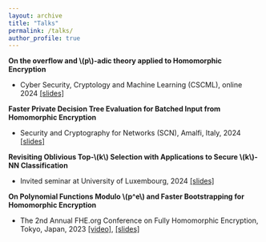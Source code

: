 ```yaml
---
layout: archive
title: "Talks"
permalink: /talks/
author_profile: true
---
```

**On the overflow and \\(p\\)-adic theory applied to Homomorphic Encryption** 
- Cyber Security, Cryptology and Machine Learning (CSCML), online 2024 [[slides]](/files/slides_padic.pdf)

**Faster Private Decision Tree Evaluation for Batched Input from Homomorphic Encryption**  
- Security and Cryptography for Networks (SCN), Amalfi, Italy, 2024  [[slides]](/files/SCN_PDTE.pdf)

**Revisiting Oblivious Top-\\(k\\) Selection with Applications to Secure \\(k\\)-NN Classification**  
- Invited seminar at University of Luxembourg, 2024  [[slides]](/files/slides_knn.pdf)

**On Polynomial Functions Modulo \\(p^e\\) and Faster Bootstrapping for Homomorphic Encryption**  
- The 2nd Annual FHE.org Conference on Fully Homomorphic Encryption, Tokyo, Japan, 2023  [[video]](https://www.youtube.com/watch?v=HPx_6_d4WDQ&list=PLnbmMskCVh1ei6AkXHDTAefkGZaBmtUQO&index=2),  [[slides]](https://cosicdatabase.esat.kuleuven.be/backend/publications/files/talk/583)